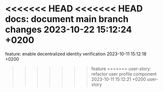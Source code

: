<<<<<<< HEAD
<<<<<<< HEAD
docs: document main branch changes 2023-10-22 15:12:24 +0200
=======
feature: enable decentralized identity verification 2023-10-11 15:12:18 +0200
>>>>>>> feature
=======
user-story: refactor user profile component 2023-10-11 15:12:21 +0200
>>>>>>> user-story
